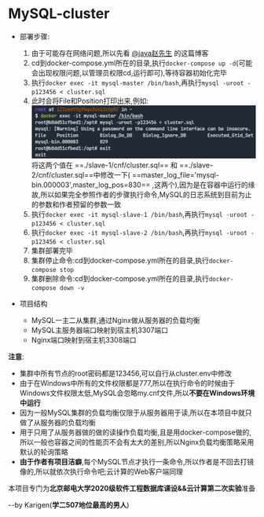 <!--
 * @Author: Karigen B
 * @Date: 2022-10-03 19:15:47
 * @LastEditors: Karigen B
 * @LastEditTime: 2022-10-07 08:49:14
 * @Description: 
 * @FilePath: \MySQL-cluster\README.md
-->

# MySQL-cluster

- 部署步骤:
  1. 由于可能存在网络问题,所以先看 [@java赵先生](https://blog.csdn.net/weixin_53974140/article/details/122959471) 的这篇博客
  2. cd到docker-compose.yml所在的目录,执行`docker-compose up -d`(可能会出现权限问题,以管理员权限cd,运行即可),等待容器初始化完毕
  3. 执行`docker exec -it mysql-master /bin/bash`,再执行`mysql -uroot -p123456 < cluster.sql`
  4. 此时会将File和Position打印出来,例如:![](images/master.png)将这两个值在 ==./slave-1/cnf/cluster.sql== 和 ==./slave-2/cnf/cluster.sql==中修改一下( ==master_log_file='mysql-bin.000003',master_log_pos=830== ,这两个),因为是在容器中运行的缘故,所以如果完全参照作者的步骤执行命令,MySQL的日志系统到目前为止的参数和作者预留的参数一致
  5. 执行`docker exec -it mysql-slave-1 /bin/bash`,再执行`mysql -uroot -p123456 < cluster.sql`
  6. 执行`docker exec -it mysql-slave-2 /bin/bash`,再执行`mysql -uroot -p123456 < cluster.sql`
  7. 集群部署完毕
  8. 集群停止命令:cd到docker-compose.yml所在的目录,执行`docker-compose stop`
  9. 集群删除命令:cd到docker-compose.yml所在的目录,执行`docker-compose down -v`

- 项目结构
  - MySQL一主二从集群,通过Nginx做从服务器的负载均衡
  - MySQL主服务器端口映射到宿主机3307端口
  - Nginx端口映射到宿主机3308端口

**注意**:
  - 集群中所有节点的root密码都是123456,可以自行从cluster.env中修改
  - 由于在Windows中所有的文件权限都是777,所以在执行命令的时候由于Windows文件权限太低,MySQL会忽略my.cnf文件,所以**不要在Windows环境中运行**
  - 因为一般MySQL集群的负载均衡仅限于从服务器用于读,所以在本项目中就只做了从服务器的负载均衡
  - 用于只用了从服务器做的做的读操作负载均衡,且是用docker-compose做的,所以一般也容器之间的性能页不会有太大的差别,所以Nginx负载均衡策略采用默认的轮询策略
  - **由于作者有项目洁癖**,每个MySQL节点才执行一条命令,所以作者是不回去打镜像的,所以就依次执行命令吧;云计算的Web客户端同理

本项目专门为**北京邮电大学2020级软件工程数据库课设&&云计算第二次实验**准备

--by Karigen(**学二507地位最高的男人**)